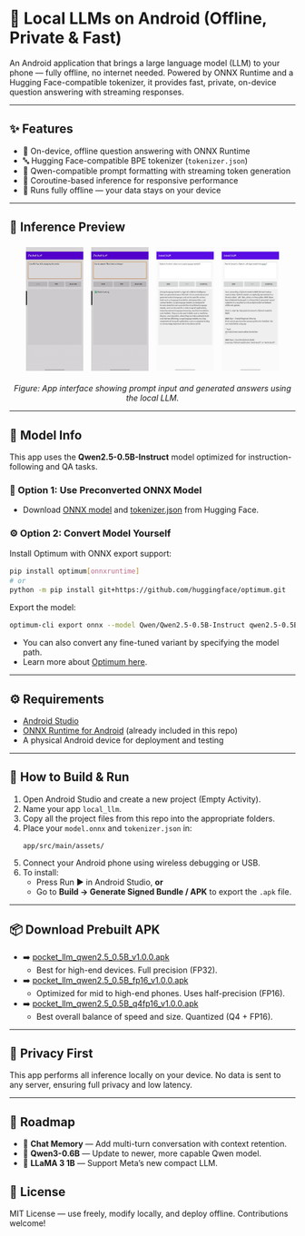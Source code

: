 
# 🤖 Local LLMs on Android (Offline, Private & Fast)

An Android application that brings a large language model (LLM) to your phone — fully offline, no internet needed. Powered by ONNX Runtime and a Hugging Face-compatible tokenizer, it provides fast, private, on-device question answering with streaming responses.

---

## ✨ Features

- 📱 On-device, offline question answering with ONNX Runtime
- 🔤 Hugging Face-compatible BPE tokenizer (`tokenizer.json`)
- 🧠 Qwen-compatible prompt formatting with streaming token generation
- 🚀 Coroutine-based inference for responsive performance
- 🔐 Runs fully offline — your data stays on your device

---

## 📸 Inference Preview

<p align="center">
  <img src="data/Demo.gif" alt="Model Output 2" width="20%" style="margin: 1%"/>
  <img src="data/Demo2.gif" alt="Input Prompt" width="20%" style="margin: 1%"/>
  <img src="data/local%20llm%20screenshot3.jpg" alt="Model Output 1" width="20%" style="margin: 1%"/>
  <img src="data/local%20llm%20screenshot4.jpg" alt="Model Output 3" width="20%" style="margin: 1%"/>
</p>

<p align="center">
  <em>Figure: App interface showing prompt input and generated answers using the local LLM.</em>
</p>

---

## 🧠 Model Info

This app uses the **Qwen2.5-0.5B-Instruct** model optimized for instruction-following and QA tasks.

### 🔁 Option 1: Use Preconverted ONNX Model

- Download [ONNX model](https://huggingface.co/onnx-community/Qwen2.5-0.5B-Instruct/tree/main/onnx) and [tokenizer.json](https://huggingface.co/onnx-community/Qwen2.5-0.5B-Instruct/tree/main) from Hugging Face.

### ⚙️ Option 2: Convert Model Yourself

Install Optimum with ONNX export support:

```bash
pip install optimum[onnxruntime]
# or
python -m pip install git+https://github.com/huggingface/optimum.git
```

Export the model:

```bash
optimum-cli export onnx --model Qwen/Qwen2.5-0.5B-Instruct qwen2.5-0.5B-onnx/
```

- You can also convert any fine-tuned variant by specifying the model path.
- Learn more about [Optimum here](https://huggingface.co/docs/optimum/main/en/index).

---

## ⚙️ Requirements

- [Android Studio](https://developer.android.com/studio)
- [ONNX Runtime for Android](https://github.com/microsoft/onnxruntime-genai/releases) (already included in this repo)
- A physical Android device for deployment and testing

---

## 📲 How to Build & Run

1. Open Android Studio and create a new project (Empty Activity).
2. Name your app `local_llm`.
3. Copy all the project files from this repo into the appropriate folders.
4. Place your `model.onnx` and `tokenizer.json` in:
   ```
   app/src/main/assets/
   ```
5. Connect your Android phone using wireless debugging or USB.
6. To install:
   - Press Run ▶️ in Android Studio, **or**
   - Go to **Build → Generate Signed Bundle / APK** to export the `.apk` file.

---

## 📦 Download Prebuilt APK

- ➡️ [pocket_llm_qwen2.5_0.5B_v1.0.0.apk](https://github.com/dineshsoudagar/Local-LLM-On-Andriod-Qwen-QA/releases/download/v1.0.0/pocket_llm_qwen2.5_0.5B_v1.0.0.apk)
  - Best for high-end devices. Full precision (FP32).
- ➡️ [pocket_llm_qwen2.5_0.5B_fp16_v1.0.0.apk](https://github.com/dineshsoudagar/Local-LLM-On-Andriod-Qwen-QA/releases/download/v1.0.0/pocket_llm_qwen2.5_0.5B_fp16_v1.0.0.apk)
  - Optimized for mid to high-end phones. Uses half-precision (FP16).
- ➡️ [pocket_llm_qwen2.5_0.5B_q4fp16_v1.0.0.apk](https://github.com/dineshsoudagar/Local-LLM-On-Andriod-Qwen-QA/releases/download/v1.0.0/pocket_llm_qwen2.5_0.5B_q4fp16_v1.0.0.apk)
  - Best overall balance of speed and size. Quantized (Q4 + FP16).
---

## 🔐 Privacy First

This app performs all inference locally on your device. No data is sent to any server, ensuring full privacy and low latency.

---

## 🔮 Roadmap

- 🔁 **Chat Memory** — Add multi-turn conversation with context retention.
- 🧠 **Qwen3-0.6B** — Update to newer, more capable Qwen model.
- 🦙 **LLaMA 3 1B** — Support Meta’s new compact LLM.

## 📄 License

MIT License — use freely, modify locally, and deploy offline. Contributions welcome!
